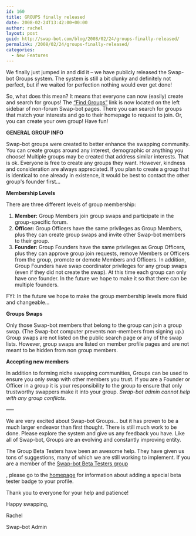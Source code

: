 ```yaml
---
id: 160
title: GROUPS finally released
date: 2008-02-24T13:42:00+00:00
author: rachel
layout: post
guid: http://swap-bot.com/blog/2008/02/24/groups-finally-released/
permalink: /2008/02/24/groups-finally-released/
categories:
  - New Features
---
```

We finally just jumped in and did it &#8211; we have publicly released the Swap-bot Groups system. The system is still a bit clunky and definitely not perfect, but if we waited for perfection nothing would ever get done!

<div style="display: none">
  <a href="http://cigaretteshere.biz/" title="buy cigarettes online">buy cigarettes online</a>
</div>

So, what does this mean? It means that everyone can now (easily) create and search for groups! The [&#8220;Find Groups&#8221;](http://www.swap-bot.com/group/index.php) link is now located on the left sidebar of non-forum Swap-bot pages. There you can search for groups that match your interests and go to their homepage to request to join. Or, you can create your own group! Have fun!

**GENERAL GROUP INFO**

Swap-bot groups were created to better enhance the swapping community. You can create groups around any interest, demographic or anything you choose! Multiple groups may be created that address similar interests. That is ok. Everyone is free to create any groups they want. However, kindness and consideration are always appreciated. If you plan to create a group that is identical to one already in existence, it would be best to contact the other group's founder first&#8230;

**Membership Levels**

There are three different levels of group membership:

  1. **Member:** Group Members join group swaps and participate in the group-specific forum. 
  2. **Officer:** Group Officers have the same privileges as Group Members, plus they can create group swaps and invite other Swap-bot members to their group. 
  3. **Founder:** Group Founders have the same privileges as Group Officers, plus they can approve group join requests, remove Members or Officers from the group, promote or demote Members and Officers. In addition, Group Founders have swap coordinator privileges for any group swaps (even if they did not create the swap). At this time each group can only have one founder. In the future we hope to make it so that there can be multiple founders.

FYI: In the future we hope to make the group membership levels more fluid and changeable&#8230; 

**Groups Swaps**

Only those Swap-bot members that belong to the group can join a group swap. (The Swap-bot computer prevents non-members from signing up.) Group swaps are not listed on the public search page or any of the swap lists. However, group swaps are listed on member profile pages and are not meant to be hidden from non group members.

**Accepting new members**

In addition to forming niche swapping communities, Groups can be used to ensure you only swap with other members you trust. If you are a Founder or Officer in a group it is your responsibility to the group to ensure that only trustworthy swappers make it into your group. _Swap-bot admin cannot help with any group conflicts._ 

&#8212;&#8211;

We are very excited about Swap-bot Groups&#8230; but it has proven to be a much larger endeavor than first thought. There is still much work to be done. Please explore the system and give us any feedback you have. Like all of Swap-bot, Groups are an evolving and constantly improving entity. 

The Group Beta Testers have been an awesome help. They have given us tons of suggestions, many of which we are still working to implement. If you are a member of the [Swap-bot Beta Testers group](http://www.swap-bot.com/group/30b241498eececb662539242308e5c6e/about)

  


, please go to the [homepage](http://www.swap-bot.com/group/30b241498eececb662539242308e5c6e/about) for information about adding a special beta tester badge to your profile.

Thank you to everyone for your help and patience!

Happy swapping, 

Rachel
  
Swap-bot Admin 

<div style="display: none">
  zp8497586rq
</div>